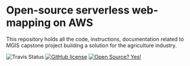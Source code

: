 # Open-source serverless web-mapping on AWS

This repository holds all the code, instructions, documentation related to MGIS capstone project building a solution for the agriculture industry. 



![Travis Status](https://img.shields.io/travis/:atxFarley/:aws_serverless) [![GitHub license](https://img.shields.io/github/license/Naereen/StrapDown.js.svg)](https://github.com/atxFarley/aws_serverless/blob/master/LICENSE.txt) [![Open Source? Yes!](https://badgen.net/badge/Open%20Source%20%3F/Yes%21/blue?icon=github)](https://github.com/Naereen/badges/)
